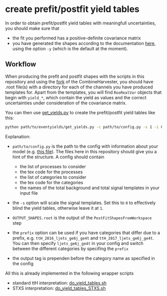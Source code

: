 # create prefit/postfit yield tables

In order to obtain prefit/postfit yield tables with meaningfull uncertainties, you should make sure that

- the fit you performed has a positive-definite covariance matrix
- you have generated the shapes according to the documentation [here](../PreFitPostFitPlots/README.md#generate-prefit-and-postfit-plots), using the option `-y` (which is the default at the moment).

## Workflow

When producing the prefit and postfit shapes with the scripts in this repository and using the [fork](https://github.com/pkausw/CombineHarvester/tree/HIG-19-011) of the CombineHarvester, you should have .root file(s) with a directory for each of the channels you have produced templates for.
Apart from the templates, you will find `RooRealVar` objects that begin with `yield_*`, which contain the yield as values and the correct uncertainties under consideration of the covariance matrix.

You can then use [get_yields.py](get_yields.py) to create the prefit/postfit yield tables like this:

```bash
python path/to/eventyields/get_yields.py -c path/to/config.py -s 1 -i OUTPUT_SHAPES.root -m MODE --prefix PREFIX -o output_tag --drawFromHarvester
```
Explanation:

- `path/to/config.py` is the path to the config with information about your model (e.g. [this file](./yields_config_HIG-19-011_SL_5j_no_tH_harvester.py)). The files here in this repository should give you a hint of the structure. A config should contain

  - the list of processes to consider
  - the tex code for the processes
  - the list of categories to consider
  - the tex code for the categories
  - the names of the total background and total signal templates in your input file

- the `-s` option will scale the signal templates. Set this to `0` to effectively blind the yield tables, otherwise leave it at `1`.
- `OUTPUT_SHAPES.root` is the output of the `PostFitShapesFromWorkspace` step
- the `prefix` option can be used if you have categories that differ due to a prefix, e.g. `ttH_2016_ljets_ge6j_ge4t` and `ttH_2017_ljets_ge6j_ge4t`. You can then specify `ljets_ge6j_ge4t` in your config and switch between the different categories by specifing the `prefix`
- the output tag is prependen before the category name as specified in the config

All this is already implemented in the following wrapper scripts

- standard ttH interpretation: [do_yield_tables.sh](./do_yield_tables.sh)
- STXS interpretation: [do_yield_tables_STXS.sh](./do_yield_tables_STXS.sh)

